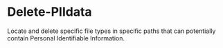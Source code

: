 # Delete-PIIdata
Locate and delete specific file types in specific paths that can potentially contain Personal Identifiable Information.
